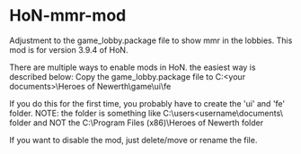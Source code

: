 # HoN-mmr-mod
Adjustment to the game_lobby.package file to show mmr in the lobbies. This mod is for version 3.9.4 of HoN.

There are multiple ways to enable mods in HoN. the easiest way is described below:
Copy the game_lobby.package file to C:\<your documents>\Heroes of Newerth\game\ui\fe

If you do this for the first time, you probably have to create the 'ui' and 'fe' folder.
NOTE: the <your documents> folder is something like C:\users\<username\documents\ folder and NOT the C:\Program Files (x86)\Heroes of Newerth folder

If you want to disable the mod, just delete/move or rename the file.

